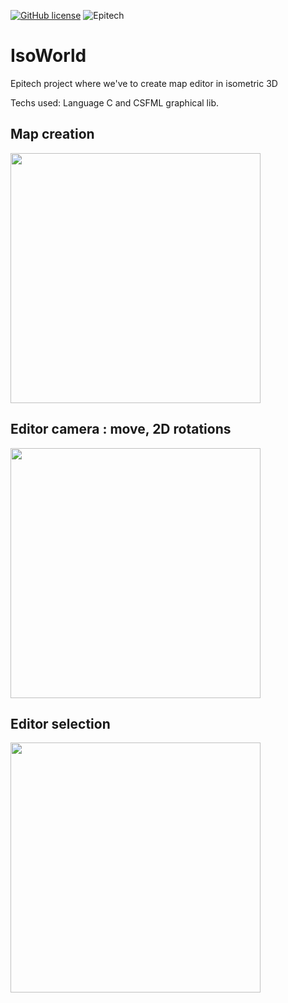 [![GitHub license](https://img.shields.io/github/license/Slaymd/IsoWorld.svg?style=flat-square)](https://github.com/Slaymd/IsoWorld/blob/master/LICENSE) ![Epitech](https://img.shields.io/badge/epitech-mini--project-blue.svg?longCache=true&style=flat-square)

# IsoWorld
Epitech project where we've to create map editor in isometric 3D

Techs used: Language C and CSFML graphical lib.

## Map creation

<img width="400" src="https://i.goopics.net/Dwrl3.gif"/>

## Editor camera : move, 2D rotations

<img width="400" src="https://i.goopics.net/woGeR.gif"/>

## Editor selection

<img width="400" src="https://i.goopics.net/NPR1K.gif"/>
